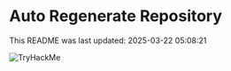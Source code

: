 # Auto Regenerate Repository

This README was last updated: 2025-03-22 05:08:21

 ![TryHackMe](https://tryhackme.com/badge/533634)